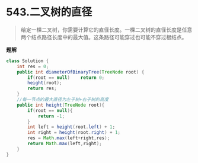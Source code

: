 # 543.二叉树的直径

> 给定一棵二叉树，你需要计算它的直径长度。一棵二叉树的直径长度是任意两个结点路径长度中的最大值。这条路径可能穿过也可能不穿过根结点。

**题解**

~~~java
class Solution {
    int res = 0;
    public int diameterOfBinaryTree(TreeNode root) {
        if(root == null)    return 0;
        height(root);
        return res;
    }
    //每一节点的最大直径为左子树+右子树的高度
    public int height(TreeNode root){
        if(root == null){
            return -1;
        }
        int left = height(root.left) + 1;
        int right = height(root.right) + 1;
        res = Math.max(left+right,res);
        return Math.max(left,right);
    }
}
~~~

